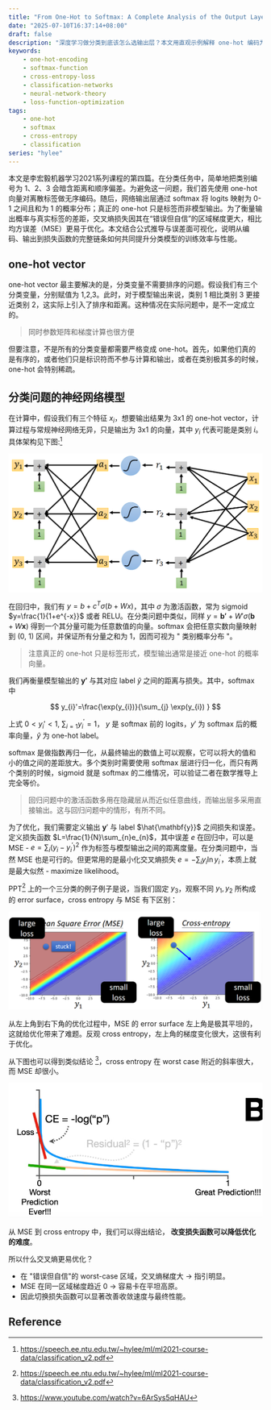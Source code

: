 ```yaml
---
title: "From One-Hot to Softmax: A Complete Analysis of the Output Layer in Classification Networks"
date: "2025-07-10T16:37:14+08:00"
draft: false
description: "深度学习做分类到底该怎么选输出层？本文用直观示例解释 one-hot 编码为何能消除'排序'误差，进一步解析 softmax 如何生成概率分布，以及交叉熵为何比 MSE 更易优化，帮助你从输入到损失函数全面理解分类神经网络的关键设计。"
keywords:
    - one-hot-encoding
    - softmax-function
    - cross-entropy-loss
    - classification-networks
    - neural-network-theory
    - loss-function-optimization
tags: 
    - one-hot
    - softmax
    - cross-entropy
    - classification
series: "hylee"
---
```


本文是李宏毅机器学习2021系列课程的第四篇。在分类任务中，简单地把类别编号为 1、2、3 会暗含距离和顺序偏差。为避免这一问题，我们首先使用 one-hot 向量对离散标签做无序编码。随后，网络输出层通过 softmax 将 logits 映射为 0-1 之间且和为 1 的概率分布；真正的 one-hot 只是标签而非模型输出。为了衡量输出概率与真实标签的差距，交叉熵损失因其在“错误但自信”的区域梯度更大，相比均方误差（MSE）更易于优化。本文结合公式推导与误差面可视化，说明从编码、输出到损失函数的完整链条如何共同提升分类模型的训练效率与性能。

<!--more-->

## one-hot vector

one-hot vector 最主要解决的是，分类变量不需要排序的问题。假设我们有三个分类变量，分别赋值为 1,2,3。此时，对于模型输出来说，类别 1 相比类别 3 更接近类别 2，这实际上引入了排序和距离。这种情况在实际问题中，是不一定成立的。

> 同时参数矩阵和梯度计算也很方便

但要注意，不是所有的分类变量都需要严格变成 one-hot。首先，如果他们真的是有序的，或者他们只是标识符而不参与计算和输出，或者在类别极其多的时候，one-hot 会特别稀疏。

## 分类问题的神经网络模型

在计算中，假设我们有三个特征 $x_{i}$，想要输出结果为 3x1 的 one-hot vector，计算过程与常规神经网络无异，只是输出为 3x1 的向量，其中 $y_{i}$ 代表可能是类别 $i$。具体架构见下图:[^1]

![l04-classification-20250709203643350](l04-classification-20250709203643350.png)

在回归中，我们有 $y=b+c^T\sigma(b+Wx)$，其中 $\sigma$ 为激活函数，常为 sigmoid $y=\frac{1}{1+e^{-x}}$ 或者 RELU。在分类问题中类似，同样 $y=\mathbf{b'}+W'\sigma(\mathbf{b}+W\mathbf{x})$ 得到一个其分量可能为任意数值的向量。softmax 会把任意实数向量映射到 (0, 1) 区间，并保证所有分量之和为 1，因而可视为 " 类别概率分布 "。

> 注意真正的 one-hot 只是标签形式，模型输出通常是接近 one-hot 的概率向量。

我们再衡量模型输出的 $\mathbf{y'}$ 与其对应 label $\hat{y}$ 之间的距离与损失。其中，$\text{softmax}$ 中

$$
y_{i}'=\frac{\exp(y_{i})}{\sum_{j} \exp(y_{i}) }
$$

上式 $0<y_{i}'<1$, $\sum_{i=1}y_{i}^{'}=1$， $y$ 是 softmax 前的 logits，$y'$ 为 softmax 后的概率向量，$\hat{y}$ 为 one-hot label。

softmax 是做指数再归一化，从最终输出的数值上可以观察，它可以将大的值和小的值之间的差距放大。多个类别时需要使用 softmax 层进行归一化，而只有两个类别的时候，sigmoid 就是 softmax 的二维情况，可以验证二者在数学推导上完全等价。

> 回归问题中的激活函数多用在隐藏层从而近似任意曲线，而输出层多采用直接输出。这与回归问题中的情形，有所不同。

为了优化，我们需要定义输出 $\mathbf{y}'$ 与 label $\hat{\mathbf{y}}$ 之间损失和误差。定义损失函数 $L=\frac{1}{N}\sum_{n}e_{n}$，其中误差 $e$ 在回归中，可以是 MSE - $e=\sum_{i}(y_{i} - y_{i}^{'})^{2}$ 作为标签与模型输出之间的距离度量。在分类问题中，当然 MSE 也是可行的。但更常用的是最小化交叉熵损失 $e=-\sum_{i}y_{i}\ln y_{i}^{'}$，本质上就是最大似然 - maximize likelihood。

PPT[^1] 上的一个三分类的例子例子是说，当我们固定 $y_{3}$，观察不同 $y_{1},y_{2}$ 所构成的 error surface，cross entropy 与 MSE 有下区别：

![l04-classification-20250710154342106](l04-classification-20250710154342106.png)

从左上角到右下角的优化过程中，MSE 的 error surface 左上角是极其平坦的，这就给优化带来了难题。反观 cross entropy，左上角的梯度变化很大，这很有利于优化。

从下图也可以得到类似结论 [^2]，cross entropy 在 worst case 附近的斜率很大，而 MSE 却很小。

![l04-classification-20250710160718631](l04-classification-20250710160718631.png)

从 MSE 到 cross entropy 中，我们可以得出结论， **改变损失函数可以降低优化的难度**。

所以什么交叉熵更易优化？

- 在 "错误但自信"的 worst-case 区域，交叉熵梯度大 → 指引明显。
- MSE 在同一区域梯度趋近 0 → 容易卡在平坦高原。
- 因此切换损失函数可以显著改善收敛速度与最终性能。

## Reference

[^1]: <https://speech.ee.ntu.edu.tw/~hylee/ml/ml2021-course-data/classification_v2.pdf>
[^2]: <https://www.youtube.com/watch?v=6ArSys5qHAU>
